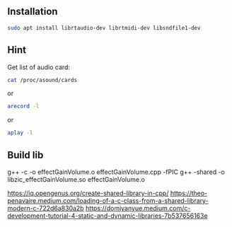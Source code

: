## Installation

```sh
sudo apt install librtaudio-dev librtmidi-dev libsndfile1-dev
```

## Hint

Get list of audio card:

```sh
cat /proc/asound/cards
```

or 

```sh
arecord -l
```

or

```sh
aplay -l
```

## Build lib

g++ -c -o effectGainVolume.o effectGainVolume.cpp -fPIC
g++ -shared -o libzic_effectGainVolume.so effectGainVolume.o

https://iq.opengenus.org/create-shared-library-in-cpp/
https://theo-penavaire.medium.com/loading-of-a-c-class-from-a-shared-library-modern-c-722d6a830a2b
https://domiyanyue.medium.com/c-development-tutorial-4-static-and-dynamic-libraries-7b537656163e

